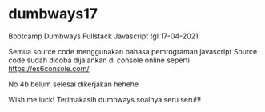 # dumbways17

Bootcamp Dumbways Fullstack Javascript tgl 17-04-2021

Semua source code menggunakan bahasa pemrograman javascript
Source code sudah dicoba dijalankan di console online seperti https://es6console.com/

No 4b belum selesai dikerjakan hehehe

Wish me luck! Terimakasih dumbways soalnya seru seru!!!
